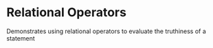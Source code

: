 ﻿# Relational Operators

Demonstrates using relational operators to evaluate the truthiness of a statement
